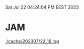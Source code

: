 Sat Jul 22 04:24:04 PM EEST 2023
# JAM
<a href='./cache/202307/22_16.log'>./cache/202307/22_16.log</a>
